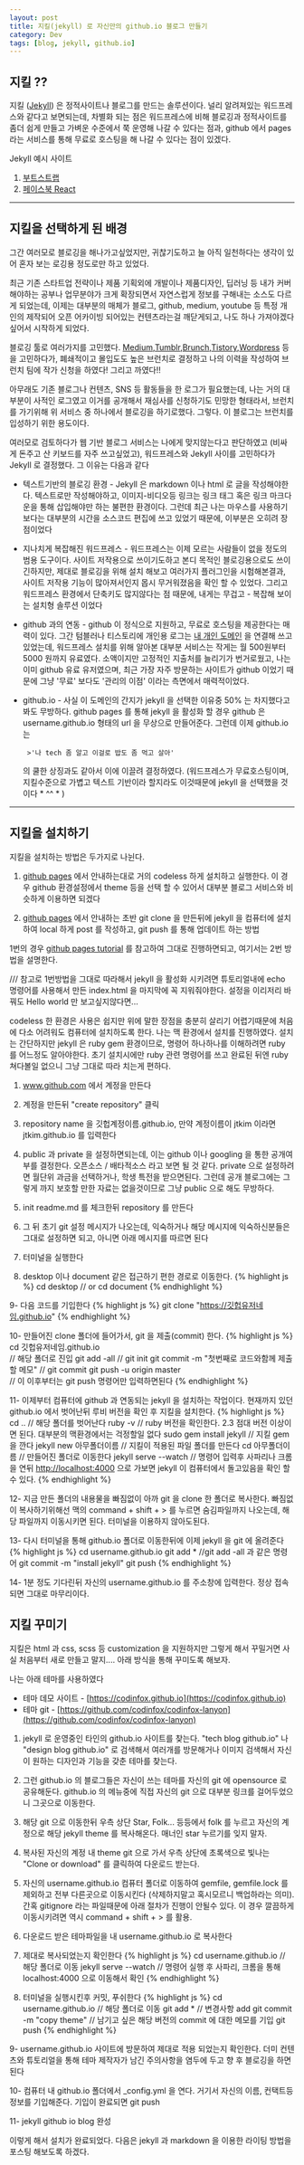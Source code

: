 ```yaml
---
layout: post
title: 지킬(jekyll) 로 자신만의 github.io 블로그 만들기
category: Dev
tags: [blog, jekyll, github.io]
---
```


## 지킬 ??

지킬 ([Jekyll](http://jekyllrb.com)) 은 정적사이트나 블로그를 만드는 솔루션이다. 널리 알려져있는 워드프레스와 같다고 보면되는데, 차별화 되는 점은 워드프레스에 비해 블로깅과 정적사이트를 좀더 쉽게 만들고 가벼운 수준에서 쭉 운영해 나갈 수 있다는 점과, github 에서 pages 라는 서비스를 통해 무료로 호스팅을 해 나갈 수 있다는 점이 있겠다.

Jekyll 예시 사이트
1. [부트스트랩](https://react-bootstrap.github.io)
2. [페이스북 React](https://facebook.github.io/react/)


-----



## 지킬을 선택하게 된 배경

 그간 여러모로 블로깅을 해나가고싶었지만, 귀찮기도하고 늘 아직 일천하다는 생각이 있어 혼자 보는 로깅용 정도로만 하고 있었다.

 최근 기존 스타트업 전략이나 제품 기획외에 개발이나 제품디자인, 딥러닝 등 내가 커버해야하는 공부나 업무분야가 크게 확장되면서 자연스럽게 정보를 구해내는 소스도 다르게 되었는데, 이제는 대부분의 매체가 블로그, github, medium, youtube 등 특정 개인의 제작되어 오픈 어카이빙 되어있는 컨텐츠라는걸 깨닫게되고, 나도 하나 가져야겠다 싶어서 시작하게 되었다. 
 
 블로깅 툴로 여러가지를 고민했다. [Medium](http://www.medium.com),[Tumblr](www.tumblr.com),[Brunch](www.brunch.co.kr),[Tistory](www.tistory.co.kr),[Wordpress](www.wordpress.co.kr) 등을 고민하다가, 폐쇄적이고 몰입도도 높은 브런치로 결정하고 나의 이력을 작성하여 브런치 팀에 작가 신청을 하였다! 그리고 까였다!! 
 
 아무래도 기존 블로그나 컨텐츠, SNS 등 활동들을 한 로그가 필요했는데, 나는 거의 대부분이 사적인 로그였고 이거를 공개해서 재심사를 신청하기도 민망한 형태라서, 브런치를 가기위해 위 서비스 중 하나에서 블로깅을 하기로했다. 그렇다. 이 블로그는 브런치를 입성하기 위한 용도이다. 
 
 여러모로 검토하다가 웹 기반 블로그 서비스는 나에게 맞지않는다고 판단하였고 (비싸게 돈주고 산 키보드를 자주 쓰고싶었고), 워드프레스와 Jekyll 사이를 고민하다가 Jekyll 로 결정했다. 그 이유는 다음과 같다 
 
 * 텍스트기반의 블로깅 환경 - Jekyll 은 markdown 이나 html 로 글을 작성해야한다. 텍스트로만 작성해야하고, 이미지-비디오등 링크는 링크 태그 혹은 링크 마크다운을 통해 삽입해야만 하는 불편한 환경이다. 그런데 최근 나는 마우스를 사용하기보다는 대부분의 시간을 소스코드 편집에 쓰고 있었기 때문에, 이부분은 오히려 장점이었다
 
 * 지나치게 복잡해진 워드프레스 - 워드프레스는 이제 모르는 사람들이 없을 정도의 범용 도구이다. 사이트 저작용으로 쓰이기도하고 본디 목적인 블로깅용으로도 쓰이긴하지만, 제대로 블로깅을 위해 설치 해보고 여러가지 플러그인을 시험해본결과, 사이트 저작용 기능이 많아져서인지 몹시 무거워졌음을 확인 할 수 있었다. 그리고 워드프레스 환경에서 단축키도 많지않다는 점 때문에, 내게는 무겁고 - 복잡해 보이는 설치형 솔루션 이었다
 
 * github 과의 연동 - github 이 정식으로 지원하고, 무료로 호스팅을 제공한다는 매력이 있다. 그간 텀블러나 티스토리에 개인용 로그는 [내 개인 도메인](www.iamjtkim.com) 을 연결해 쓰고있었는데, 워드프레스 설치를 위해 알아본 대부분 서비스는 작게는 월 500원부터 5000 원까지 유료였다. 소액이지만 고정적인 지출처를 늘리기가 번거로웠고, 나는 이미 github 유료 유저였으며, 최근 가장 자주 방문하는 사이트가 github 이었기 때문에 그냥 '무료' 보다도 '관리의 이점' 이라는 측면에서 매력적이었다.

 * github.io - 사실 이 도메인의 간지가 jekyll 을 선택한 이유중 50% 는 차지했다고 봐도 무방하다. github pages 를 통해 jekyll 을 활성화 할 경우 github 은 username.github.io 형태의 url 을 무상으로 만들어준다. 그런데 이제 github.io 는 

		>'나 tech 좀 알고 이걸로 밥도 좀 먹고 살아' 
		
	의 쿨한 상징과도 같아서 이에 이끌려 결정하였다. (워드프레스가 무료호스팅이며, 지킬수준으로 가볍고 텍스트 기반이라 할지라도 이것때문에 jekyll 을 선택했을 것이다 * ^^ * )


-----



## 지킬을 설치하기

지킬을 설치하는 방법은 두가지로 나뉜다. 

1. [github pages](http://pages.github.com) 에서 안내하는대로 거의 codeless 하게 설치하고 실행한다. 이 경우 github 환경설정에서 theme 등을 선택 할 수 있어서 대부분 블로그 서비스와 비슷하게 이용하면 되겠다

2. [github pages](http://pages.github.com) 에서 안내하는 초반 git clone 을 만든뒤에 jekyll 을 컴퓨터에 설치하여 local 하게 post 를 작성하고, git push 를 통해 업데이트 하는 방법


1번의 경우 [github pages tutorial](http://pages.github.com) 를 참고하여 그대로 진행하면되고, 여기서는 2번 방법을 설명한다.

/// 참고로 1번방법을 그대로 따라해서 jekyll 을 활성화 시키려면 튜토리얼내에 echo 명령어를 사용해서 만든 index.html 을 마지막에 꼭 지워줘야한다. 설정을 이리저리 바꿔도 Hello world 만 보고싶지않다면...

codeless 한 환경은 사용은 쉽지만 위에 말한 장점을 충분히 살리기 어렵기때문에 처음에 다소 어려워도 컴퓨터에 설치하도록 한다. 나는 맥 환경에서 설치를 진행하였다. 설치는 간단하지만 jekyll 은 ruby gem 환경이므로, 명령어 하나하나를 이해하려면 ruby 를 어느정도 알아야한다. 초기 설치시에만 ruby 관련 명령어를 쓰고 완료된 뒤엔 ruby 쳐다볼일 없으니 그냥 그대로 따라 치는게 편하다.

1. www.github.com 에서 계정을 만든다

2. 계정을 만든뒤 "create repository" 클릭

3. repository name 을 깃헙계정이름.github.io, 만약 계정이름이 jtkim 이라면 jtkim.github.io 를 입력한다

4. public 과 private 을 설정하면되는데, 이는 github 이나 googling 을 통한 공개여부를 결정한다. 오픈소스 / 배타적소스 라고 보면 될 것 같다. private 으로 설정하려면 월단위 과금을 선택하거나, 학생 특전을 받으면된다. 그런데 공개 블로그에는 그렇게 까지 보호할 만한 자료는 없을것이므로 그냥 public 으로 해도 무방하다.

5. init readme.md 를 체크한뒤 repository 를 만든다

6. 그 뒤 초기 git 설정 메시지가 나오는데, 익숙하거나 해당 메시지에 익숙하신분들은 그대로 설정하면 되고, 아니면 아래 메시지를 따르면 된다

7. 터미널을 실행한다

8. desktop 이나 document 같은 접근하기 편한 경로로 이동한다. {% highlight js %} 
cd desktop
// or 
cd document
{% endhighlight %} 

9- 다음 코드를 기입한다 {% highlight js %} 
git clone "https://깃헙유저네임.github.io"
{% endhighlight %}

10- 만들어진 clone 폴더에 들어가서, git 을 제출(commit) 한다. {% highlight js %} 
cd 깃헙유저네임.github.io  
// 해당 폴더로 진입 
git add -all
// git init
git commit -m "첫번째로 코드와함께 제출할 메모"
// git commit
git push -u origin master  
// 이 이후부터는 git push 명령어만 입력하면된다
{% endhighlight %}

11- 이제부터 컴퓨터에 github 과 연동되는 jekyll 을 설치하는 작업이다. 현재까지 있던 github.io 에서 벗어난뒤 루비 버전을 확인 후 지킬을 설치한다.
{% highlight js %}
cd ..
// 해당 폴더를 벗어난다
ruby -v
// ruby 버전을 확인한다. 2.3 점대 버전 이상이면 된다. 대부분의 맥환경에서는 걱정할일 없다 
sudo gem install jekyll
// 지킬 gem 을 깐다
jekyll new 아무폴더이름
// 지킬이 적용된 파일 폴더를 만든다 
cd 아무폴더이름
// 만들어진 폴더로 이동한다
jekyll serve --watch 
// 명령어 입력후 사파리나 크롬을 연뒤 [http://localhost:4000](http://localhost:4000) 으로 가보면 jekyll 이 컴퓨터에서 돌고있음을 확인 할 수 있다. 
{% endhighlight %}

12- 지금 만든 폴더의 내용물을 빠짐없이 아까 git 을 clone 한 폴더로 복사한다. 빠짐없이 복사하기위해선 맥의 command + shift + > 를 누르면 숨김파일까지 나오는데, 해당 파일까지 이동시키면 된다. 터미널을 이용하지 않아도된다.

13- 다시 터미널을 통해 github.io 폴더로 이동한뒤에 이제 jekyll 을 git 에 올려준다 
{% highlight js %}
cd username.github.io
git add * 
//git add -all 과 같은 명령어
git commit -m "install jekyll"
git push
{% endhighlight %}

14- 1분 정도 기다린뒤 자신의 username.github.io 를 주소창에 입력한다. 정상 접속 되면 그대로 마무리이다.



## 지킬 꾸미기
 지킬은 html 과 css, scss 등 customization 을 지원하지만 그렇게 해서 꾸밀거면 사실 처음부터 새로 만들고 말지.... 아래 방식을 통해 꾸미도록 해보자.
 
 
 나는 아래 테마를 사용하였다 
* 테마 데모 사이트 - [https://codinfox.github.io](https://codinfox.github.io)
* 테마 git - [https://github.com/codinfox/codinfox-lanyon](https://github.com/codinfox/codinfox-lanyon)



1. jekyll 로 운영중인 타인의 github.io 사이트를 찾는다. "tech blog github.io" 나 "design blog github.io" 로 검색해서 여러개를 방문해거나 이미지 검색해서 자신이 원하는 디자인과 기능을 갖춘 테마를 찾는다. 

2. 그런 github.io 의 블로그들은 자신이 쓰는 테마를 자신의 git 에 opensource 로 공유해둔다. github.io 의 메뉴중에 직접 자신의 git 으로 대부분 링크를 걸어두었으니 그곳으로 이동한다. 

3. 해당 git 으로 이동한뒤 우측 상단 Star, Folk... 등등에서 folk 를 누르고 자신의 계정으로 해당 jekyll theme 를 복사해온다. 매너인 star 누르기를 잊지 말자. 

4. 복사된 자신의 계정 내 theme git 으로 가서 우측 상단에 초록색으로 빛나는 "Clone or download" 를 클릭하여 다운로드 받는다. 

5. 자신의 username.github.io 컴퓨터 폴더로 이동하여 gemfile, gemfile.lock 를 제외하고 전부 다른곳으로 이동시킨다 (삭제하지말고 혹시모르니 백업하라는 의미).  간혹 gitignore 라는 파일때문에 아래 절차가 진행이 안될수 있다. 이 경우 깔끔하게 이동시키려면 역시 command + shift + > 를 활용.

6. 다운로드 받은 테마파일을 내 username.github.io 로 복사한다

7. 제대로 복사되었는지 확인한다
{% highlight js %}
cd username.github.io
// 해당 폴더로 이동
jekyll serve --watch
// 명령어 실행 후 사파리, 크롬을 통해 localhost:4000 으로 이동해서 확인
{% endhighlight %}
8. 터미널을 실행시킨후 커밋, 푸쉬한다 
{% highlight js %}
cd username.github.io
// 해당 폴더로 이동
git add *
// 변경사항 add
git commit -m "copy theme"
// 남기고 싶은 해당 버전의 commit 에 대한 메모를 기입
git push
{% endhighlight %}

9- username.github.io 사이트에 방문하여 제대로 적용 되었는지 확인한다. 더미 컨텐츠와 튜토리얼을 통해 테마 제작자가 남긴 주의사항을 염두에 두고 향 후 블로깅을 하면 된다

10- 컴퓨터 내 github.io 폴더에서 _config.yml 을 연다. 거기서 자신의 이름, 컨택트등 정보를 기입해준다. 기입이 완료되면 git push

11- jekyll github io blog 완성


 
 이렇게 해서 설치가 완료되었다. 다음은 jekyll 과 markdown 을 이용한 라이팅 방법을 포스팅 해보도록 하겠다.
 
 
 
 